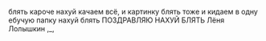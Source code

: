 блять кароче нахуй 
качаем всё, и картинку блять тоже и кидаем в одну ебучую папку нахуй блять
ПОЗДРАВЛЯЮ НАХУЙ БЛЯТЬ
Лёня Лолышкин ,_,
